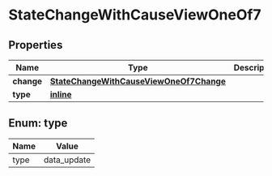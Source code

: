 
# StateChangeWithCauseViewOneOf7

## Properties
| Name | Type | Description | Notes |
| ------------ | ------------- | ------------- | ------------- |
| **change** | [**StateChangeWithCauseViewOneOf7Change**](StateChangeWithCauseViewOneOf7Change.md) |  |  |
| **type** | [**inline**](#Type) |  |  |


<a id="Type"></a>
## Enum: type
| Name | Value |
| ---- | ----- |
| type | data_update |



